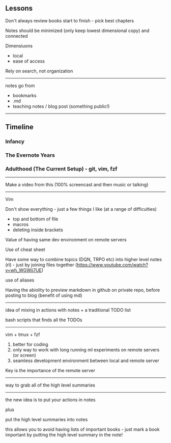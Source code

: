 ## Lessons

Don't always review books start to finish - pick best chapters

Notes should be minimized (only keep lowest dimensional copy) and connected

Dimensiuons
- local
- ease of access

Rely on search, not organization

---

notes go from
- bookmarks
- .md
- teaching notes / blog post (something public!)

---

## Timeline

### Infancy

### The Evernote Years

### Adulthood (The Current Setup) - git, vim, fzf 
---
Make a video from this (100% screencast and then music or talking)

---

Vim

Don't show everything - just a few things I like (at a range of difficulties)

- top and bottom of file
- macros
- deleting inside brackets

Value of having same dev environment on remote servers

Use of cheat sheet

Have some way to combine topics (DQN, TRPO etc) into higher level notes (rl) - just by joining files together (https://www.youtube.com/watch?v=wh_WGWii7UE)

use of aliases

Having the abiolity to preview markdown in github on private repo, before posting to blog (benefit of using md)

---

idea of mixing in actions with notes + a traditional TODO list

bash scripts that finds all the TODOs

---

vim + tmux + fzf

1. better for coding
2. only way to work with long running ml experiments on remote servers (or screen)
3. seamless development environment between local and remote server

Key is the importance of the remote server

--- 

way to grab all of the high level summaries

---

the new idea is to put your actions in notes

plus

put the high level summaries into notes

this allows you to avoid having lists of important books - just mark a book important by putting the high level summary in the note!

